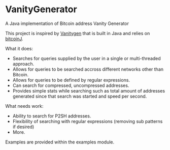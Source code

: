 # VanityGenerator
A Java implementation of Bitcoin address Vanity Generator

This project is inspired by <a href="https://bitcointalk.org/index.php?topic=25804.0">Vanitygen</a> that is built in Java and relies on <a href="https://github.com/bitcoinj/bitcoinj">bitcoinJ</a>.

What it does:
* Searches for queries supplied by the user in a single or multi-threaded approach.
* Allows for queries to be searched accross different networks other than Bitcoin.
* Allows for queries to be defined by regular expressions.
* Can search for compressed, uncompressed addresses.
* Provides simple stats while searching such as total amount of addresses generated since that search was started and speed per second.

What needs work:
* Ability to search for P2SH addresses.
* Flexibility of searching with regular expressions (removing sub patterns if desired)
* More.

Examples are provided within the examples module.
